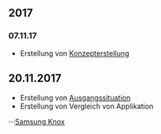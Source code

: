 ## 2017
### 07.11.17
- Erstellung von [Konzepterstellung](https://github.com/AlSalad/BYOD/blob/master/docs/Archiv/Konzept.docx)

## 20.11.2017
- Erstellung von [Ausgangssituation](https://github.com/AlSalad/BYOD/blob/master/docs/Archiv/Ausgangssituation.docx)
- Erstellung von Vergleich von Applikation

⋅⋅⋅[Samsung Knox](https://github.com/AlSalad/BYOD/issues/5)
